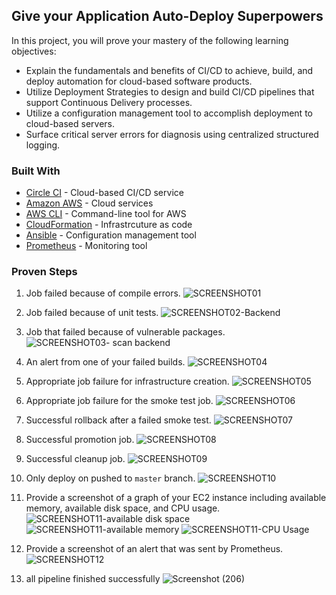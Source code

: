 ## Give your Application Auto-Deploy Superpowers

In this project, you will prove your mastery of the following learning objectives:

- Explain the fundamentals and benefits of CI/CD to achieve, build, and deploy automation for cloud-based software products.
- Utilize Deployment Strategies to design and build CI/CD pipelines that support Continuous Delivery processes.
- Utilize a configuration management tool to accomplish deployment to cloud-based servers.
- Surface critical server errors for diagnosis using centralized structured logging.

### Built With

- [Circle CI](www.circleci.com) - Cloud-based CI/CD service
- [Amazon AWS](https://aws.amazon.com/) - Cloud services
- [AWS CLI](https://aws.amazon.com/cli/) - Command-line tool for AWS
- [CloudFormation](https://aws.amazon.com/cloudformation/) - Infrastrcuture as code
- [Ansible](https://www.ansible.com/) - Configuration management tool
- [Prometheus](https://prometheus.io/) - Monitoring tool

### Proven Steps

  1. Job failed because of compile errors. 
  ![SCREENSHOT01](https://user-images.githubusercontent.com/102738849/207097142-e0f653e0-1019-4877-ac12-abd65d54847b.png)
 
  2. Job failed because of unit tests. 
   ![SCREENSHOT02-Backend](https://user-images.githubusercontent.com/102738849/207097286-1ec9a516-d296-471c-b2aa-4f0cc0372407.png)

  3. Job that failed because of vulnerable packages.
  ![SCREENSHOT03- scan backend](https://user-images.githubusercontent.com/102738849/207097513-15d378e3-6806-4113-becb-e4f209fd5be9.png)

  4. An alert from one of your failed builds. 
  ![SCREENSHOT04](https://user-images.githubusercontent.com/102738849/207097632-4136ca34-ce6d-41bc-9731-3c2626ee151b.png)

  5. Appropriate job failure for infrastructure creation. 
 ![SCREENSHOT05](https://user-images.githubusercontent.com/102738849/207098226-fc9204dd-02f7-43bb-911c-f74ef52e58f1.png)

  6. Appropriate job failure for the smoke test job. 
 ![SCREENSHOT06](https://user-images.githubusercontent.com/102738849/207099566-0ac64da2-7e8b-4608-975a-8c20e95d802a.png)

  7. Successful rollback after a failed smoke test.
 ![SCREENSHOT07](https://user-images.githubusercontent.com/102738849/207100227-3b9f5167-08ce-49c3-964c-edd9b124bcb1.png)

 
  8. Successful promotion job.
 ![SCREENSHOT08](https://user-images.githubusercontent.com/102738849/207100324-46ac3049-3236-410a-8442-aeebfb543485.png)

  9. Successful cleanup job.
![SCREENSHOT09](https://user-images.githubusercontent.com/102738849/207100450-11ef2744-c8a7-4dfa-be19-7b9f2af74bc2.png)

  10. Only deploy on pushed to `master` branch.
  ![SCREENSHOT10](https://user-images.githubusercontent.com/102738849/207100562-dc2e5dd2-b60a-414f-b14d-1303976e8e14.png)

  11. Provide a screenshot of a graph of your EC2 instance including available memory, available disk space, and CPU usage.
![SCREENSHOT11-available disk space](https://user-images.githubusercontent.com/102738849/207100826-689f0303-5a69-48a2-a3dd-c4daa9a71b53.png)
![SCREENSHOT11-available memory](https://user-images.githubusercontent.com/102738849/207100923-30e7f89d-c1c9-468e-b555-dc62b306b930.png)
![SCREENSHOT11-CPU Usage](https://user-images.githubusercontent.com/102738849/207101002-e1772d59-67e7-4f1b-8e5c-8288c697f8c4.png)

  12. Provide a screenshot of an alert that was sent by Prometheus.
 ![SCREENSHOT12](https://user-images.githubusercontent.com/102738849/207101080-b20856a3-4cb3-4040-a745-732c74f3f7af.png)
 
  13. all pipeline finished successfully
  ![Screenshot (206)](https://user-images.githubusercontent.com/102738849/207103155-bf9ae314-0a0f-4547-a051-c9d7cb3ca0bb.png)






